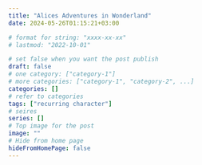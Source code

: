 ```yaml
---
title: "Alices Adventures in Wonderland"
date: 2024-05-26T01:15:21+03:00

# format for string: "xxxx-xx-xx"
# lastmod: "2022-10-01"

# set false when you want the post publish
draft: false
# one category: ["category-1"]
# more categories: ["category-1", "category-2", ...]
categories: []
# refer to categories
tags: ["recurring character"]
# seires
series: []
# Top image for the post
image: ""
# Hide from home page
hideFromHomePage: false
---
```


<!--more-->